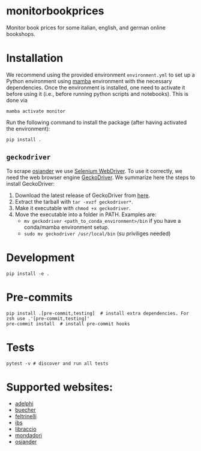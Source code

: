 # monitorbookprices
Monitor book prices for some italian, english, and german online bookshops.



# Installation
We recommend using the provided environment `environment.yml` to set up a Python environment using [mamba](https://mamba.readthedocs.io/en/latest/installation/mamba-installation.html) environment with the necessary dependencies.
Once the environment is installed, one need to activate it before using it (i.e., before running python scripts and notebooks).
This is done via
```shell
mamba activate monitor
```

Run the following command to install the package (after having activated the environment):
```shell
pip install .
```


## `geckodriver`
To scrape [osiander](https://www.osiander.de) we use [Selenium WebDriver](https://selenium-python.readthedocs.io/).
To use it correctly, we need the web browser engine [GeckoDriver](https://github.com/mozilla/geckodriver).
We summarize here the steps to install GeckoDriver:
1. Download the latest release of GeckoDriver from [here](https://github.com/mozilla/geckodriver/releases).
2. Extract the tarball with `tar -xvzf geckodriver*`.
3. Make it executable with `chmod +x geckodriver`.
4. Move the executable into a folder in PATH. Examples are:
    - `mv geckodriver <path_to_conda_environment>/bin` if you have a conda/mamba environment setup.
    - `sudo mv geckodriver /usr/local/bin` (su priviliges needed)



# Development
```shell
pip install -e .
```



# Pre-commits
```shell
pip install .[pre-commit,testing]  # install extra dependencies. For zsh use .'[pre-commit,testing]'
pre-commit install  # install pre-commit hooks
```



# Tests
```shell
pytest -v # discover and run all tests
```



# Supported websites:
- [adelphi](https://www.adelphi.it/)
- [buecher](https://www.buecher.de/)
- [feltrinelli](https://www.lafeltrinelli.it/)
- [ibs](https://www.ibs.it/)
- [libraccio](https://www.libraccio.it/)
- [mondadori](https://www.mondadoristore.it/)
- [osiander](https://www.osiander.de/)
